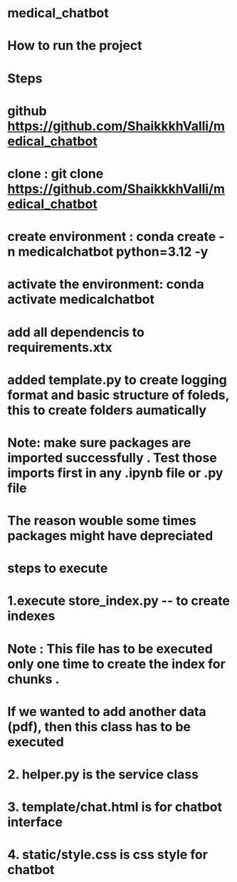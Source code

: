 # medical_chatbot
# How to run the project
# Steps
# github https://github.com/ShaikkkhValli/medical_chatbot 
# clone : git clone https://github.com/ShaikkkhValli/medical_chatbot 
# create environment : conda create -n medicalchatbot python=3.12 -y
# activate the environment: conda activate medicalchatbot
# add all dependencis to requirements.xtx
# added template.py to create logging format and basic structure of foleds, this to create folders aumatically

# Note: make sure packages are imported successfully . Test those imports first in any .ipynb file or .py file
# The reason wouble some times packages might have depreciated


# steps to execute 
# 1.execute store_index.py  --  to create indexes
# ###############################################################################################################
#         Note : This file has to be executed only one time to create the index for chunks .                   #
#                 If we wanted to add another data (pdf), then this class has to be executed                   #
# ###############################################################################################################

# 2. helper.py is the service class
# 3. template/chat.html is for chatbot interface
# 4. static/style.css is css style for chatbot
